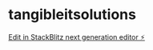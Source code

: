 # tangibleitsolutions

[Edit in StackBlitz next generation editor ⚡️](https://stackblitz.com/~/github.com/DerrickW/tangibleitsolutions)